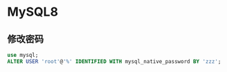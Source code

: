 # MySQL8

## 修改密码

```sql
use mysql;
ALTER USER 'root'@'%' IDENTIFIED WITH mysql_native_password BY 'zzz'; 
```

